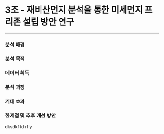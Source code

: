 # 3조 - 재비산먼지 분석을 통한 미세먼지 프리존 설립 방안 연구
---

### 분석 배경
### 분석 목적
### 데이터 획득
### 분석 과정
### 기대 효과
### 한계점 및 추후 개선 방안


dksdkf
td rfiy